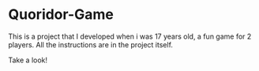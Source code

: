 # Quoridor-Game

This is a project that I developed when i was 17 years old,
a fun game for 2 players.
All the instructions are in the project itself.

Take a look!
